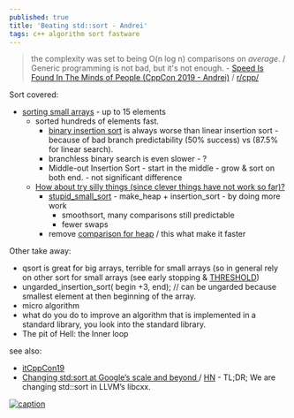 ```yaml
---
published: true
title: 'Beating std::sort - Andrei'
tags: c++ algorithm sort fastware
---
```

> the complexity was set to being O(n log n) comparisons on _average_. /  
> Generic programming is not bad, but it's not enough. -  [Speed Is Found In The Minds of People  (CppCon 2019 - Andrei)](https://www.youtube.com/watch?v=FJJTYQYB1JQ) / [r/cpp/](https://www.reddit.com/r/cpp/comments/d600n2/cppcon_2019_andrei_alexandrescu_speed_is_found_in/)

Sort covered:
- [sorting small arrays](https://www.youtube.com/watch?v=FJJTYQYB1JQ&t=600s) - up to 15 elements
	- sorted hundreds of elements fast.
		- [binary insertion sort](https://www.youtube.com/watch?v=FJJTYQYB1JQ&t=1137s) is always worse than linear insertion sort - because of bad branch predictability (50% success) vs (87.5% for linear search).
		- branchless binary search is even slower - ?
		- Middle-out Insertion Sort - start in the middle - grow & sort on both end. - not significant difference
	- [How about try silly things (since clever things have not work so far)?](https://www.youtube.com/watch?v=FJJTYQYB1JQ&t=1452s)
		- [stupid_small_sort](https://www.youtube.com/watch?v=FJJTYQYB1JQ&t=1505s) - make_heap + insertion_sort - by doing more work
			- smoothsort, many comparisons still predictable
			- fewer swaps
		- remove [comparison for heap](https://www.youtube.com/watch?v=FJJTYQYB1JQ&t=2151s) / this what make it faster
        
Other take away:
- qsort is great for big arrays, terrible for small arrays (so in general rely on other sort for small arrays (see early stopping & [THRESHOLD](https://www.youtube.com/watch?v=FJJTYQYB1JQ&t=432s))
- ungarded_insertion_sort( begin +3, end); // can be ungarded because smallest element at then beginning of the array.
- micro algorithm
- what do you do to improve an algorithm that is implemented in a standard library, you look into the standard library.
- The pit of Hell: the Inner loop

see also:
- [itCppCon19](https://www.youtube.com/watch?v=zxwKAX7p8GE)
- [Changing std:sort at Google’s scale and beyond ](https://danlark.org/2022/04/20/changing-stdsort-at-googles-scale-and-beyond/) / [HN](https://news.ycombinator.com/item?id=31098822) - TL;DR; We are changing std::sort in LLVM’s libcxx.

[![caption](https://danlarkorg.files.wordpress.com/2022/04/image.png?w=1024)](https://danlark.org/2022/04/20/changing-stdsort-at-googles-scale-and-beyond/)

